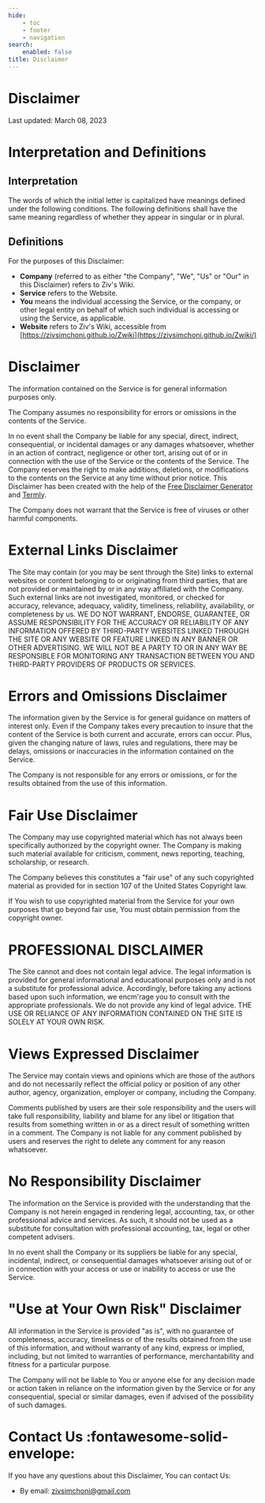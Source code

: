 ```yaml
---
hide:
    - toc
    - footer
    - navigation
search:
    enabled: false
title: Disclaimer
---
```


# Disclaimer

Last updated: March 08, 2023

# Interpretation and Definitions

## Interpretation

The words of which the initial letter is capitalized have meanings defined under the following conditions.
The following definitions shall have the same meaning regardless of whether they appear in singular or in plural.

## Definitions

For the purposes of this Disclaimer:

-   **Company** (referred to as either "the Company", "We", "Us" or "Our" in this Disclaimer) refers to Ziv&#39;s Wiki.
-   **Service** refers to the Website.
-   **You** means the individual accessing the Service, or the company, or other legal entity on behalf of which such individual is accessing or using the Service, as applicable.
-   **Website** refers to Ziv&#39;s Wiki, accessible from [https://zivsimchoni.github.io/Zwiki](https://zivsimchoni.github.io/Zwiki/)

# Disclaimer

The information contained on the Service is for general information purposes only.

The Company assumes no responsibility for errors or omissions in the contents of the Service.

In no event shall the Company be liable for any special, direct, indirect, consequential, or incidental damages or any damages whatsoever, whether in an action of contract, negligence or other tort, arising out of or in connection with the use of the Service or the contents of the Service. The Company reserves the right to make additions, deletions, or modifications to the contents on the Service at any time without prior notice. This Disclaimer has been created with the help of the [Free Disclaimer Generator](https://www.freeprivacypolicy.com/free-disclaimer-generator/) and [Termly](https://www.termly.io/).

The Company does not warrant that the Service is free of viruses or other harmful components.

# External Links Disclaimer

The Site may contain (or you may be sent through the Site) links to external websites or content belonging to or originating from third parties, that are not provided or maintained by or in any way affiliated with the Company.
Such external links are not investigated, monitored, or checked for accuracy, relevance, adequacy, validity, timeliness, reliability, availability, or completeness by us. WE DO NOT WARRANT,
ENDORSE, GUARANTEE, OR ASSUME RESPONSIBILITY FOR THE ACCURACY OR RELIABILITY OF ANY INFORMATION OFFERED BY THIRD-PARTY WEBSITES LINKED
THROUGH THE SITE OR ANY WEBSITE OR FEATURE LINKED IN ANY BANNER OR OTHER ADVERTISING. WE WILL NOT BE A PARTY TO OR IN ANY WAY BE RESPONSIBLE
FOR MONITORING ANY TRANSACTION BETWEEN YOU AND THIRD-PARTY PROVIDERS OF PRODUCTS OR SERVICES.

# Errors and Omissions Disclaimer

The information given by the Service is for general guidance on matters of interest only. Even if the Company takes every precaution to insure that the content of the Service is both current and accurate, errors can occur. Plus, given the changing nature of laws, rules and regulations, there may be delays, omissions or inaccuracies in the information contained on the Service.

The Company is not responsible for any errors or omissions, or for the results obtained from the use of this information.

# Fair Use Disclaimer

The Company may use copyrighted material which has not always been specifically authorized by the copyright owner. The Company is making such material available for criticism, comment, news reporting, teaching, scholarship, or research.

The Company believes this constitutes a "fair use" of any such copyrighted material as provided for in section 107 of the United States Copyright law.

If You wish to use copyrighted material from the Service for your own purposes that go beyond fair use, You must obtain permission from the copyright owner.

# PROFESSIONAL DISCLAIMER

The Site cannot and does not contain legal advice. The legal information is provided for general informational and educational purposes only and is not a substitute for professional advice.
Accordingly, before taking any actions based upon such information, we encm'rage you to consult with the appropriate professionals. We do not provide any kind of legal advice. THE USE
OR RELIANCE OF ANY INFORMATION CONTAINED ON THE SITE IS SOLELY AT YOUR OWN RISK.

# Views Expressed Disclaimer

The Service may contain views and opinions which are those of the authors and do not necessarily reflect the official policy or position of any other author, agency, organization, employer or company, including the Company.

Comments published by users are their sole responsibility and the users will take full responsibility, liability and blame for any libel or litigation that results from something written in or as a direct result of something written in a comment. The Company is not liable for any comment published by users and reserves the right to delete any comment for any reason whatsoever.

# No Responsibility Disclaimer

The information on the Service is provided with the understanding that the Company is not herein engaged in rendering legal, accounting, tax, or other professional advice and services. As such, it should not be used as a substitute for consultation with professional accounting, tax, legal or other competent advisers.

In no event shall the Company or its suppliers be liable for any special, incidental, indirect, or consequential damages whatsoever arising out of or in connection with your access or use or inability to access or use the Service.

# "Use at Your Own Risk" Disclaimer

All information in the Service is provided "as is", with no guarantee of completeness, accuracy, timeliness or of the results obtained from the use of this information, and without warranty of any kind, express or implied, including, but not limited to warranties of performance, merchantability and fitness for a particular purpose.

The Company will not be liable to You or anyone else for any decision made or action taken in reliance on the information given by the Service or for any consequential, special or similar damages, even if advised of the possibility of such damages.

# Contact Us :fontawesome-solid-envelope:

If you have any questions about this Disclaimer, You can contact Us:

-   By email: zivsimchoni@gmail.com
